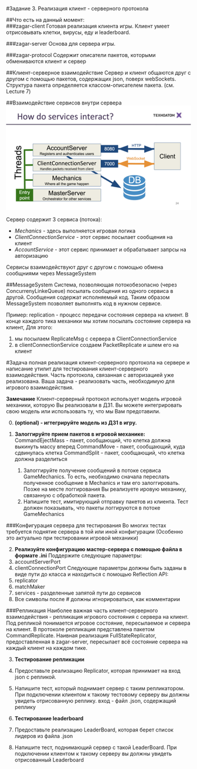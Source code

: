 #Задание 3. Реализация клиент - серверного протокола

##Что есть на данный момент:  
###zagar-client
Готовая реализация клиента игры. Клиент умеет отрисовывать клетки, вирусы, еду и leaderboard.

###zagar-server
Основа для сервера игры.

###zagar-protocol
Содержит описатели пакетов, которыми обмениваются клиент и сервер

##Клиент-серверное взаимодействие
Сервер и клиент общаются друг с другом с помощью пакетов, содержащих json, поверх webSockets. Структура пакета определяется классом-описателем пакета. (см. Lecture 7)

##Взаимодействие сервисов внутри сервера
![alt text](https://github.com/rybalkinsd/atom/blob/master/tasks/%233-client-server-protocol/services.png "How do services interact")

Сервер содержит 3 сервиса (потока):
- *Mechanics* - здесь выполняется игровая логика
- *ClientConnectionService* - этот сервис посылает сообщения на клиент
- *AccountService* - этот сервис принимает и обрабатывает запрсы на авторизацию

Сервисы взаимодействуют друг с другом с помощью обмена сообщниями через MessageSystem

##MessageSystem
Система, позволяющая потокобезопасно (через ConcurrenyLinkeQueue) посылать сообщения из одного сервиса в другой. Сообщения содержат исполняемый код. Таким образом MessageSystem позволяет выполнять код в нужном сервисе.

Пример: replication - процесс передачи состояния сервера на клиент. В конце каждого тика механики мы хотим посылать состояние сервера на клиент, Для этого:
1. мы посылаем ReplicateMsg с сервера в ClientConnectionService
2. в clientConnectionService создаем PacketReplicate и шлем его на клиент

#Задача
полная реализация клиент-серверного протокола на сервере и написание утилит для тестирования клиент-серверного взаимодействия.
Часть протокола, связанная с авторизацией уже реализована. Ваша задача - реализовать часть, необходимую для игрового взаимодействия.

**Замечание**
Клиент-серверный протокол использует модель игровой механики, которую Вы реализовали в ДЗ1. Вы можете интегрировать свою модель или использовать ту, что мы Вам предотавили.

0. **(optional) - игтегрируйте модель из ДЗ1 в игру.**

1. **Залоггируйте прием пакетов в игровой механике:**
CommandEjectMass - пакет, сообщающий, что клетка должна выкинуть массу вперед
CommandMove - пакет, сообщающий, куда сдвинулась клетка
CommandSplit - пакет, сообщающий, что клетка должна разделиться

    1. Залоггируйте получение сообщений в потоке сервиса GameMechanics. То есть, необходимо сначала переслать полученное сообщение в Mechanics и там его залоггировать. Позже на месте логгирования Вы реализуете ировую механику, связанную с обработкой пакета.
    2. Напишите тест, имитирующий отправку пакетов из клиента. Тест должен показывать, что пакеты логгируются в потоке GameMechanics

###Конфигурация сервера для тестирования
Во многих тестах требуется поднятие сервера в той или иной конфигурации (Особенно это актуально при тестировании игровой механики)

2. **Реализуйте конфигурацию мастер-сервера с помощью файла в формате .ini**
Поддержите следующие параметры:
  1. accountServerPort
  2. clientConnectionPort
Следующие параметры должны быть заданы в виде пути до класса и находиться с помощью Reflection API:
  3. replicator
  4. matchMaker
  5. services - разделенные запятой пути до сервисов
  6. Все символы после # должны игнорироваться, как комментарии

###Репликация
Наиболее важная часть клиент-серверного взаимодействия - репликация игрового состояния с сервера на клиент. Под репликой понимается игровое состояние, пересылаемое и сервера на клиент. В протоколе репликация представлена пакетом CommandReplicate. Наивная реализация FullStateReplicator, предоставленная в zagar-server, пересылает всё состояние сервера на каждый клиент на каждом тике.

3. **Тестирование репликации**
  1. Предоставьте реализацию Replicator, которая принимает на вход json с репликой.
  2. Напишите тест, который поднимает сервер с таким репликатором.
При подключении клиентом к такому тестовому серверу вы должны увидеть отрисованную реплику.
вход - файл .json, содержащий реплику

4. **Тестирование leaderboard**
  1. Предоставьте реализацию LeaderBoard, которая берет список лидеров из файла .json
  2. Напишите тест, поднимающий сервер с такой LeaderBoard.
При подключении клиентом к такому серверу вы должны увидеть отрисованный Leaderboard
